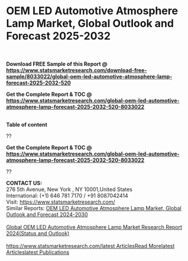 <h1>OEM LED Automotive Atmosphere Lamp Market, Global Outlook and Forecast 2025-2032</h1><br/><p><strong>Download FREE Sample of this Report @ <a href="https://www.statsmarketresearch.com/download-free-sample/8033022/global-oem-led-automotive-atmosphere-lamp-forecast-2025-2032-520">https://www.statsmarketresearch.com/download-free-sample/8033022/global-oem-led-automotive-atmosphere-lamp-forecast-2025-2032-520</a></strong></p>

<div><b>Get the Complete Report & TOC @ <a href="https://www.statsmarketresearch.com/global-oem-led-automotive-atmosphere-lamp-forecast-2025-2032-520-8033022">https://www.statsmarketresearch.com/global-oem-led-automotive-atmosphere-lamp-forecast-2025-2032-520-8033022</a></b></div>

<p><br />
<b>Table of content</b></p>

<p>??</p>

<div><b>Get the Complete Report & TOC @ <a href="https://www.statsmarketresearch.com/global-oem-led-automotive-atmosphere-lamp-forecast-2025-2032-520-8033022">https://www.statsmarketresearch.com/global-oem-led-automotive-atmosphere-lamp-forecast-2025-2032-520-8033022</a></b></div>

<p>??</p>

<p><b>CONTACT US:</b><br />
276 5th Avenue, New York , NY 10001,United States<br />
International: (+1) 646 781 7170 / +91 8087042414<br />
Visit: <a href="https://www.statsmarketresearch.com/">https://www.statsmarketresearch.com/</a><br />
Similar Reports: <a href="https://www.statsmarketresearch.com/global-oem-led-automotive-atmosphere-lamp-forecast-2025-2032-520-8033022">OEM LED Automotive Atmosphere Lamp Market, Global Outlook and Forecast 2024-2030</a><br />
<br />
<a href="https://www.statsmarketresearch.com/global-oem-led-automotive-atmosphere-lamp-forecast-2025-2032-520-8033022">Global OEM LED Automotive Atmosphere Lamp Market Research Report 2024(Status and Outlook)</a><br />
<br />
<a href="https://gyeongbokgung.com">https://www.statsmarketresearch.com/</a><a href="https://hallyeomaritime.com">latest Articles</a><a href="https://jingwansa.com">Read More</a><a href="https://nguoiviet.jp/">latest Articles</a><a href="https://www.intelmarketresearch.com/">latest Publications</a></p>
